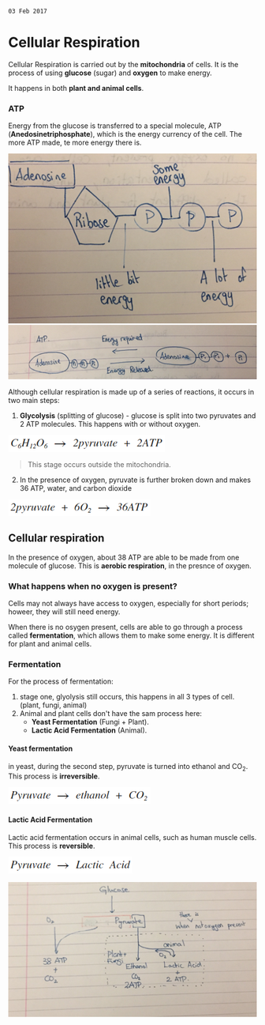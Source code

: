 `03 Feb 2017`
# Cellular Respiration
Cellular Respiration is carried out by the **mitochondria** of cells. It is the process of using **glucose** (sugar) and **oxygen** to make energy.

It happens in both **plant and animal cells**.

### ATP
Energy from the glucose is transferred to a special molecule, ATP (**Anedosinetriphosphate**), which is the energy currency of the cell. The more ATP made, te more energy there is.

<img src="FullSizeRender.jpg" style="width:600px">
<img src="cool.jpg" style="width:600px">

Although cellular respiration is made up of a series of reactions, it occurs in two main steps:

1. **Glycolysis** (splitting of glucose) - glucose is split into two pyruvates and 2 ATP molecules. This happens with or without oxygen.

![](12345.jpg)

> This stage occurs outside the mitochondria.

2. In the presence of oxygen, pyruvate is further broken down and makes 36 ATP, water, and carbon dioxide

![](13579.jpg)

## Cellular respiration
In the presence of oxygen, about 38 ATP are able to be made from one molecule of glucose. This is **aerobic respiration**, in the presnce of oxygen.

### What happens when no oxygen is present?
Cells may not always have access to oxygen, especially for short periods; howeer, they will still need energy.

When there is no osygen present, cells are able to go through a process called **fermentation**, which allows them to make some energy. It is different for plant and animal cells.

### Fermentation
For the process of fermentation:

1. stage one, glyolysis still occurs, this happens in all 3 types of cell. (plant, fungi, animal)
2. Animal and plant cells don't have the sam process here:
	- **Yeast Fermentation** (Fungi + Plant). 
	- **Lactic Acid Fermentation** (Animal).


#### Yeast fermentation	
in yeast, during the second step, pyruvate is turned into ethanol and CO<sub>2</sub>. This process is **irreversible**.

![](24680.jpg)

#### Lactic Acid Fermentation
Lactic acid fermentation occurs in animal cells, such as human muscle cells. This process is **reversible**.

![](66666.jpg)

<img src="notcool.jpg" style="width:600px">
